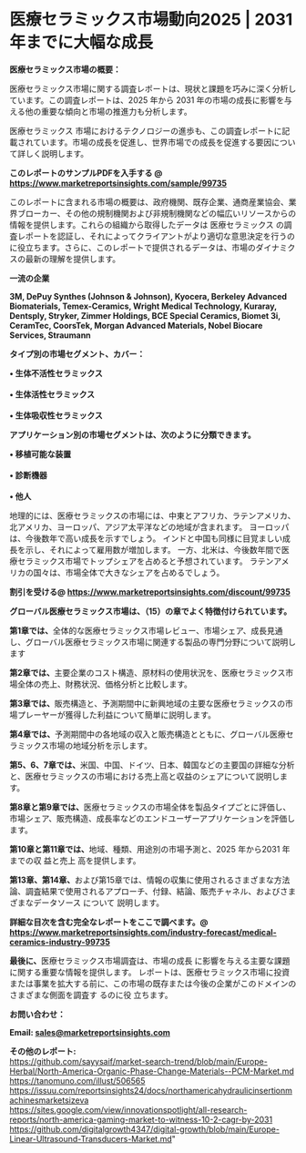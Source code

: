 # 医療セラミックス市場動向2025 | 2031年までに大幅な成長

<strong><b>医療セラミックス市場の概要：</b></strong>

医療セラミックス市場に関する調査レポートは、現状と課題を巧みに深く分析しています。この調査レポートは、2025 年から 2031 年の市場の成長に影響を与える他の重要な傾向と市場の推進力も分析します。

医療セラミックス 市場におけるテクノロジーの進歩も、この調査レポートに記載されています。市場の成長を促進し、世界市場での成長を促進する要因について詳しく説明します。

<strong>このレポートのサンプルPDFを入手する @ <a href=https://www.marketreportsinsights.com/sample/99735>https://www.marketreportsinsights.com/sample/99735</a></strong>

このレポートに含まれる市場の概要は、政府機関、既存企業、通商産業協会、業界ブローカー、その他の規制機関および非規制機関などの幅広いリソースからの情報を提供します。これらの組織から取得したデータは 医療セラミックス の調査レポートを認証し、それによってクライアントがより適切な意思決定を行うのに役立ちます。さらに、このレポートで提供されるデータは、市場のダイナミクスの最新の理解を提供します。

<strong>一流の企業</strong>

<strong><b>3M, DePuy Synthes (Johnson & Johnson), Kyocera, Berkeley Advanced Biomaterials, Temex-Ceramics, Wright Medical Technology, Kuraray, Dentsply, Stryker, Zimmer Holdings, BCE Special Ceramics, Biomet 3i, CeramTec, CoorsTek, Morgan Advanced Materials, Nobel Biocare Services, Straumann</b></strong>

<strong><b>タイプ別の市場セグメント、カバー：</b></strong>

<strong>• 生体不活性セラミックス<br><br>• 生体活性セラミックス<br><br>• 生体吸収性セラミックス</strong>

<strong><b>アプリケーション別の市場セグメントは、次のように分類できます。</b></strong>

<strong>• 移植可能な装置<br><br>• 診断機器<br><br>• 他人</strong>

 地理的には、医療セラミックスの市場には、中東とアフリカ、ラテンアメリカ、北アメリカ、ヨーロッパ、アジア太平洋などの地域が含まれます。 ヨーロッパは、今後数年で高い成長を示すでしょう。 インドと中国も同様に目覚ましい成長を示し、それによって雇用数が増加します。 一方、北米は、今後数年間で医療セラミックス市場でトップシェアを占めると予想されています。 ラテンアメリカの国々は、市場全体で大きなシェアを占めるでしょう。

<strong>割引を受ける@ <a href=https://www.marketreportsinsights.com/discount/99735>https://www.marketreportsinsights.com/discount/99735</a></strong>

<strong><b>グローバル医療セラミックス市場は、（15）の章でよく特徴付けられています。</b></strong>

<strong><b>第</b></strong><strong><b>1章では、</b></strong>全体的な医療セラミックス市場レビュー、市場シェア、成長見通し、グローバル医療セラミックス市場に関連する製品の専門分野について説明します

<strong><b>第2章では、</b></strong>主要企業のコスト構造、原材料の使用状況を、医療セラミックス市場全体の売上、財務状況、価格分析と比較します。

<strong><b>第3章では、</b></strong>販売構造と、予測期間中に新興地域の主要な医療セラミックスの市場プレーヤーが獲得した利益について簡単に説明します。

<strong><b>第4章では、</b></strong>予測期間中の各地域の収入と販売構造とともに、グローバル医療セラミックス市場の地域分析を示します。

<strong><b>第5、6、7章では、</b></strong>米国、中国、ドイツ、日本、韓国などの主要国の詳細な分析と、医療セラミックスの市場における売上高と収益のシェアについて説明します。

<strong><b>第8章と第9章では、</b></strong>医療セラミックスの市場全体を製品タイプごとに評価し、市場シェア、販売構造、成長率などのエンドユーザーアプリケーションを評価します。

<strong><b>第10章と第11章では、</b></strong>地域、種類、用途別の市場予測と、2025 年から2031 年までの収 益と売上 高を提供します。

<strong><b>第13章、第14章、</b></strong>および第15章では、情報の収集に使用されるさまざまな方法論、調査結果で使用されるアプローチ、付録、結論、販売チャネル、およびさまざまなデータソース について 説明します。

<strong>詳細な目次を含む完全なレポートをここで調べます。@ <a href=https://www.marketreportsinsights.com/industry-forecast/medical-ceramics-industry-99735>https://www.marketreportsinsights.com/industry-forecast/medical-ceramics-industry-99735</a></strong>

<strong><b>最後に、</b></strong>医療セラミックス市場調査は、市場の成長 に影響を</a>与える主要な課題に関する重要な情報を提供します。 レポートは、医療セラミックス市場に投資または事業を拡大する前に、この市場の既存または今後の企業がこのドメインのさまざまな側面を調査す るのに役 立ちます。

<strong><b>お問い合わせ：</b></strong>

<strong>Email: </strong><a href=mailto:sales@marketreportsinsights.com><strong>sales@marketreportsinsights.com</strong></a>

<strong>その他のレポート:</strong>
<br>
<a href=https://github.com/sayysaif/market-search-trend/blob/main/Europe-Herbal/North-America-Organic-Phase-Change-Materials--PCM-Market.md>https://github.com/sayysaif/market-search-trend/blob/main/Europe-Herbal/North-America-Organic-Phase-Change-Materials--PCM-Market.md</a>
<br>
<a href=https://tanomuno.com/illust/506565>https://tanomuno.com/illust/506565</a>
<br>
<a href=https://issuu.com/reportsinsights24/docs/northamericahydraulicinsertionmachinesmarketsizeva>https://issuu.com/reportsinsights24/docs/northamericahydraulicinsertionmachinesmarketsizeva</a>
<br>
<a href=https://sites.google.com/view/innovationspotlight/all-research-reports/north-america-gaming-market-to-witness-10-2-cagr-by-2031>https://sites.google.com/view/innovationspotlight/all-research-reports/north-america-gaming-market-to-witness-10-2-cagr-by-2031</a>
<br>
<a href=https://github.com/digitalgrowth4347/digital-growth/blob/main/Europe-Linear-Ultrasound-Transducers-Market.md>https://github.com/digitalgrowth4347/digital-growth/blob/main/Europe-Linear-Ultrasound-Transducers-Market.md</a>"
